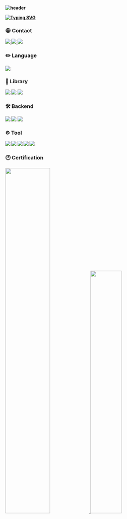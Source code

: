 <div style="font-weight:bold">


![header](https://capsule-render.vercel.app/api?type=waving&color=37BF50&height=200&section=header&text=JHeaon`s%20Github&fontColor=f0f0f0&fontSize=70&fontAlign=65&fontAlignY=40&desc=JHeaon&descSize=35&descAlign=88&descAlignY=70)

[![Typing SVG](https://readme-typing-svg.herokuapp.com?font=Yellowtail&size=30&color=FFFFFF&lines=Hello+world%2C+I%60m+JHeaon)](https://git.io/typing-svg)

### <p>😀 Contact</p>

<a href = "https://blog.naver.com/j3heawon"> <img src="https://img.shields.io/badge/Blog-03C75A?style=for-the-badge&logo=naver&logoColor=white"> </a>
<a href = "https://www.instagram.com/jheaon/"> <img src="https://img.shields.io/badge/Instagram-E4405F?style=for-the-badge&logo=instagram&logoColor=white"> </a>
<a href = "https://open.kakao.com/o/sSyb71ie/"> <img src="https://img.shields.io/badge/KakaoTalk-FFCD00?style=for-the-badge&logo=kakaotalk&logoColor=white"> </a>

### <p>✏️ Language</p>
 
<img src="https://img.shields.io/badge/Python-3766AB?style=for-the-badge&logo=Python&logoColor=white">

### <p>📖 Library</p>
 
<img src="https://img.shields.io/badge/Numpy-013243?style=for-the-badge&logo=numpy&logoColor=white">
<img src="https://img.shields.io/badge/Pandas-150458?style=for-the-badge&logo=Pandas&logoColor=white">
<img src="https://img.shields.io/badge/Selenium-43B02A?style=for-the-badge&logo=selenium&logoColor=white">


### <p>🛠️ Backend</p>

<img src="https://img.shields.io/badge/Django-092E20?style=for-the-badge&logo=django&logoColor=white">
<img src="https://img.shields.io/badge/FastApi-009688?style=for-the-badge&logo=Fastapi&logoColor=white">
<img src="https://img.shields.io/badge/Flask-000000?style=for-the-badge&logo=Flask&logoColor=b">

### <p>⚙️ Tool</p>

<img src="https://img.shields.io/badge/Github-181717?style=for-the-badge&logo=Github&logoColor=white"> 
<img src="https://img.shields.io/badge/Git-F05032?style=for-the-badge&logo=Git&logoColor=white"> 
<img src="https://img.shields.io/badge/Figma-F24E1E?style=for-the-badge&logo=figma&logoColor=white"> 
<img src="https://img.shields.io/badge/Nothon-000000?style=for-the-badge&logo=notion&logoColor=white"> 
<img src="https://img.shields.io/badge/Canva-00C4CC?style=for-the-badge&logo=canva&logoColor=white"> <br>

### <p> 🕐 Certification </p>
<a href="https://github.com/JHeaon/github-readme-stats">
  <img src="https://github-readme-stats.vercel.app/api?username=JHeaon&show_icons=true&theme=material-palenight&hide_border=true&bg_color=FFFFFF&icon_color=37BF50&text_color=000000&title_color=37BF50" width=53% />
</a>
<a href="https://github.com/JHeaon/github-stats">
 <img src="https://github-readme-stats.vercel.app/api/top-langs/?username=Jheaon&layout=compact&theme=스타일&title_color=37BF50" width=44.4% />
</a>
</div>
